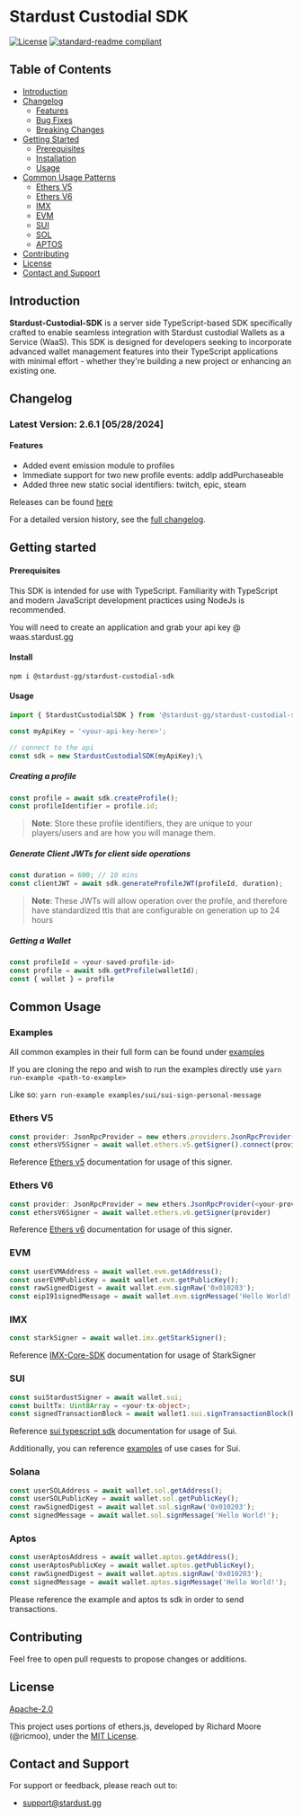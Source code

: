 # Stardust Custodial SDK

<!--
![banner]()
![badge]()
![badge]()
-->

[![License](https://img.shields.io/badge/License-Apache_2.0-blue.svg)](https://opensource.org/licenses/Apache-2.0)
[![standard-readme compliant](https://img.shields.io/badge/readme%20style-standard-brightgreen.svg?style=flat-square)](https://github.com/RichardLitt/standard-readme)

## Table of Contents

- [Introduction](#introduction)
- [Changelog](#changelog)
  - [Features](#features)
  - [Bug Fixes](#fixes)
  - [Breaking Changes](#breaking)
- [Getting Started](#getting-started)
  - [Prerequisites](#prerequisites)
  - [Installation](#installation)
  - [Usage](#usage)
- [Common Usage Patterns](#common-usage-patterns)
  - [Ethers V5](#ethers-V5)
  - [Ethers V6](#ethers-V6)
  - [IMX](#imx)
  - [EVM](#evm)
  - [SUI](#sui)
  - [SOL](#sol)
  - [APTOS](#aptos)
- [Contributing](#contributing)
- [License](#license)
- [Contact and Support](#contact-and-support)

## Introduction

**Stardust-Custodial-SDK** is a server side TypeScript-based SDK specifically crafted to enable seamless integration with Stardust custodial Wallets as a Service (WaaS). This SDK is designed for developers seeking to incorporate advanced wallet management features into their TypeScript applications with minimal effort - whether they're building a new project or enhancing an existing one.

## Changelog

### Latest Version: 2.6.1 [05/28/2024]

#### Features

- Added event emission module to profiles
- Immediate support for two new profile events:
  addIp
  addPurchaseable
- Added three new static social identifiers: twitch, epic, steam

Releases can be found [here](https://github.com/stardust-gg/stardust-custodial-sdk/releases)

For a detailed version history, see the [full changelog](https://docs-waas.stardust.gg/change-log/v2).

## Getting started

#### Prerequisites

This SDK is intended for use with TypeScript. Familiarity with TypeScript and modern JavaScript development practices using NodeJs is recommended.

You will need to create an application and grab your api key @ waas.stardust.gg

#### Install

```
npm i @stardust-gg/stardust-custodial-sdk
```

#### Usage

```ts
import { StardustCustodialSDK } from '@stardust-gg/stardust-custodial-sdk';

const myApiKey = '<your-api-key-here>';

// connect to the api
const sdk = new StardustCustodialSDK(myApiKey);\
```

##### Creating a profile

```ts
const profile = await sdk.createProfile();
const profileIdentifier = profile.id;
```

> **Note**: Store these profile identifiers, they are unique to your players/users and are how you will manage them.

##### Generate Client JWTs for client side operations

```ts
const duration = 600; // 10 mins
const clientJWT = await sdk.generateProfileJWT(profileId, duration);
```

> **Note**: These JWTs will allow operation over the profile, and therefore have standardized ttls that are configurable on generation up to 24 hours

##### Getting a Wallet

```ts
const profileId = <your-saved-profile-id>
const profile = await sdk.getProfile(walletId);
const { wallet } = profile
```

## Common Usage

### Examples

All common examples in their full form can be found under [examples](./examples/)

If you are cloning the repo and wish to run the examples directly use `yarn run-example <path-to-example>`

Like so:
`yarn run-example examples/sui/sui-sign-personal-message`

### Ethers V5

```ts
const provider: JsonRpcProvider = new ethers.providers.JsonRpcProvider(<your-provider-url>)
const ethersV5Signer = await wallet.ethers.v5.getSigner().connect(provider)
```

Reference [Ethers v5](https://docs.ethers.org/v5/) documentation for usage of this signer.

### Ethers V6

```ts
const provider: JsonRpcProvider = new ethers.JsonRpcProvider(<your-provider-url>)
const ethersV6Signer = await wallet.ethers.v6.getSigner(provider)
```

Reference [Ethers v6](https://docs.ethers.org/v6/) documentation for usage of this signer.

### EVM

```ts
const userEVMAddress = await wallet.evm.getAddress();
const userEVMPublicKey = await wallet.evm.getPublicKey();
const rawSignedDigest = await wallet.evm.signRaw('0x010203');
const eip191signedMessage = await wallet.evm.signMessage('Hello World!');
```

### IMX

```ts
const starkSigner = await wallet.imx.getStarkSigner();
```

Reference [IMX-Core-SDK](https://github.com/immutable/imx-core-sdk/tree/main/examples) documentation for usage of StarkSigner

### SUI

```ts
const suiStardustSigner = await wallet.sui;
const builtTx: Uint8Array = <your-tx-object>;
const signedTransactionBlock = await wallet1.sui.signTransactionBlock(builtTx);
```

Reference [sui typescript sdk](https://github.com/MystenLabs/sui/blob/main/sdk/typescript/README.md) documentation for usage of Sui.

Additionally, you can reference [examples](./examples/sui/) of use cases for Sui.

### Solana

```ts
const userSOLAddress = await wallet.sol.getAddress();
const userSOLPublicKey = await wallet.sol.getPublicKey();
const rawSignedDigest = await wallet.sol.signRaw('0x010203');
const signedMessage = await wallet.sol.signMessage('Hello World!');
```

### Aptos

```ts
const userAptosAddress = await wallet.aptos.getAddress();
const userAptosPublicKey = await wallet.aptos.getPublicKey();
const rawSignedDigest = await wallet.aptos.signRaw('0x010203');
const signedMessage = await wallet.aptos.signMessage('Hello World!');
```

Please reference the example and aptos ts sdk in order to send transactions.

## Contributing

Feel free to open pull requests to propose changes or additions.

## License

[Apache-2.0](./LICENSE.md)

This project uses portions of ethers.js, developed by Richard Moore (@ricmoo), under the [MIT License](./LICENSE.ETHERS.JS.MD).

## Contact and Support

For support or feedback, please reach out to:

- support@stardust.gg
